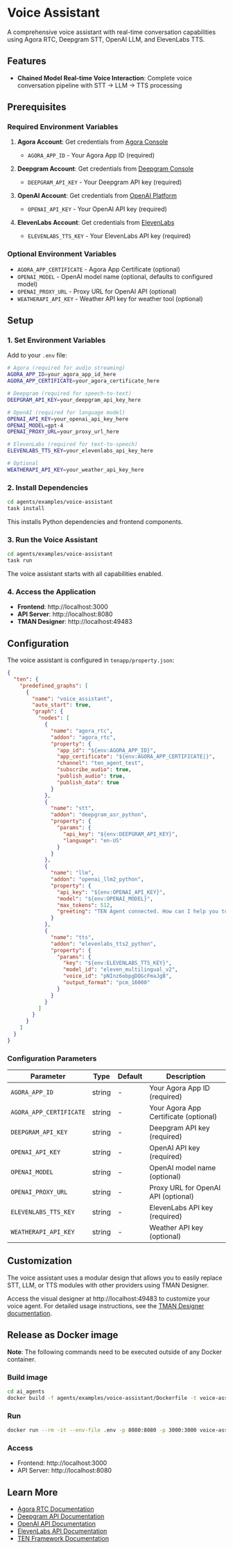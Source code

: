 # Voice Assistant

A comprehensive voice assistant with real-time conversation capabilities using Agora RTC, Deepgram STT, OpenAI LLM, and ElevenLabs TTS.

## Features

- **Chained Model Real-time Voice Interaction**: Complete voice conversation pipeline with STT → LLM → TTS processing

## Prerequisites

### Required Environment Variables

1. **Agora Account**: Get credentials from [Agora Console](https://console.agora.io/)
   - `AGORA_APP_ID` - Your Agora App ID (required)

2. **Deepgram Account**: Get credentials from [Deepgram Console](https://console.deepgram.com/)
   - `DEEPGRAM_API_KEY` - Your Deepgram API key (required)

3. **OpenAI Account**: Get credentials from [OpenAI Platform](https://platform.openai.com/)
   - `OPENAI_API_KEY` - Your OpenAI API key (required)

4. **ElevenLabs Account**: Get credentials from [ElevenLabs](https://elevenlabs.io/)
   - `ELEVENLABS_TTS_KEY` - Your ElevenLabs API key (required)

### Optional Environment Variables

- `AGORA_APP_CERTIFICATE` - Agora App Certificate (optional)
- `OPENAI_MODEL` - OpenAI model name (optional, defaults to configured model)
- `OPENAI_PROXY_URL` - Proxy URL for OpenAI API (optional)
- `WEATHERAPI_API_KEY` - Weather API key for weather tool (optional)

## Setup

### 1. Set Environment Variables

Add to your `.env` file:

```bash
# Agora (required for audio streaming)
AGORA_APP_ID=your_agora_app_id_here
AGORA_APP_CERTIFICATE=your_agora_certificate_here

# Deepgram (required for speech-to-text)
DEEPGRAM_API_KEY=your_deepgram_api_key_here

# OpenAI (required for language model)
OPENAI_API_KEY=your_openai_api_key_here
OPENAI_MODEL=gpt-4
OPENAI_PROXY_URL=your_proxy_url_here

# ElevenLabs (required for text-to-speech)
ELEVENLABS_TTS_KEY=your_elevenlabs_api_key_here

# Optional
WEATHERAPI_API_KEY=your_weather_api_key_here
```

### 2. Install Dependencies

```bash
cd agents/examples/voice-assistant
task install
```

This installs Python dependencies and frontend components.

### 3. Run the Voice Assistant

```bash
cd agents/examples/voice-assistant
task run
```

The voice assistant starts with all capabilities enabled.

### 4. Access the Application

- **Frontend**: http://localhost:3000
- **API Server**: http://localhost:8080
- **TMAN Designer**: http://localhost:49483

## Configuration

The voice assistant is configured in `tenapp/property.json`:

```json
{
  "ten": {
    "predefined_graphs": [
      {
        "name": "voice_assistant",
        "auto_start": true,
        "graph": {
          "nodes": [
            {
              "name": "agora_rtc",
              "addon": "agora_rtc",
              "property": {
                "app_id": "${env:AGORA_APP_ID}",
                "app_certificate": "${env:AGORA_APP_CERTIFICATE|}",
                "channel": "ten_agent_test",
                "subscribe_audio": true,
                "publish_audio": true,
                "publish_data": true
              }
            },
            {
              "name": "stt",
              "addon": "deepgram_asr_python",
              "property": {
                "params": {
                  "api_key": "${env:DEEPGRAM_API_KEY}",
                  "language": "en-US"
                }
              }
            },
            {
              "name": "llm",
              "addon": "openai_llm2_python",
              "property": {
                "api_key": "${env:OPENAI_API_KEY}",
                "model": "${env:OPENAI_MODEL}",
                "max_tokens": 512,
                "greeting": "TEN Agent connected. How can I help you today?"
              }
            },
            {
              "name": "tts",
              "addon": "elevenlabs_tts2_python",
              "property": {
                "params": {
                  "key": "${env:ELEVENLABS_TTS_KEY}",
                  "model_id": "eleven_multilingual_v2",
                  "voice_id": "pNInz6obpgDQGcFmaJgB",
                  "output_format": "pcm_16000"
                }
              }
            }
          ]
        }
      }
    ]
  }
}
```

### Configuration Parameters

| Parameter | Type | Default | Description |
|-----------|------|---------|-------------|
| `AGORA_APP_ID` | string | - | Your Agora App ID (required) |
| `AGORA_APP_CERTIFICATE` | string | - | Your Agora App Certificate (optional) |
| `DEEPGRAM_API_KEY` | string | - | Deepgram API key (required) |
| `OPENAI_API_KEY` | string | - | OpenAI API key (required) |
| `OPENAI_MODEL` | string | - | OpenAI model name (optional) |
| `OPENAI_PROXY_URL` | string | - | Proxy URL for OpenAI API (optional) |
| `ELEVENLABS_TTS_KEY` | string | - | ElevenLabs API key (required) |
| `WEATHERAPI_API_KEY` | string | - | Weather API key (optional) |

## Customization

The voice assistant uses a modular design that allows you to easily replace STT, LLM, or TTS modules with other providers using TMAN Designer.

Access the visual designer at http://localhost:49483 to customize your voice agent. For detailed usage instructions, see the [TMAN Designer documentation](https://theten.ai/docs/ten_agent/customize_agent/tman-designer).

## Release as Docker image

**Note**: The following commands need to be executed outside of any Docker container.

### Build image

```bash
cd ai_agents
docker build -f agents/examples/voice-assistant/Dockerfile -t voice-assistant-app .
```

### Run

```bash
docker run --rm -it --env-file .env -p 8080:8080 -p 3000:3000 voice-assistant-app
```

### Access

- Frontend: http://localhost:3000
- API Server: http://localhost:8080

## Learn More

- [Agora RTC Documentation](https://docs.agora.io/en/rtc/overview/product-overview)
- [Deepgram API Documentation](https://developers.deepgram.com/)
- [OpenAI API Documentation](https://platform.openai.com/docs)
- [ElevenLabs API Documentation](https://docs.elevenlabs.io/)
- [TEN Framework Documentation](https://doc.theten.ai)
